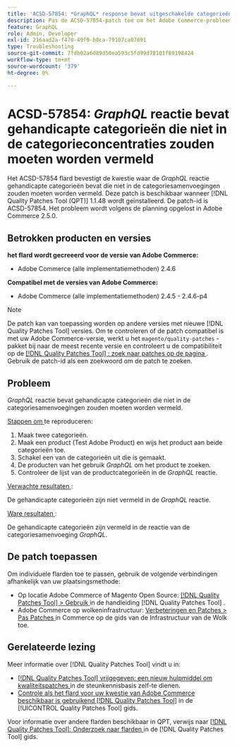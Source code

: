 ```yaml
---
title: 'ACSD-57854: *GraphQL* response bevat uitgeschakelde categorieën die niet in de categoriesamenvoegingen moeten worden vermeld'
description: Pas de ACSD-57854-patch toe om het Adobe Commerce-probleem op te lossen, waarbij de *GraphQL*-respons uitgeschakelde categorieën bevat die niet in de categoriesamenvoegingen moeten worden vermeld.
feature: GraphQL
role: Admin, Developer
exl-id: 216aad2a-f470-49f9-b8ca-79107ca07891
type: Troubleshooting
source-git-commit: 7fdb02a6d89d50ea593c5fd99d78101f89198424
workflow-type: tm+mt
source-wordcount: '379'
ht-degree: 0%

---
```


# ACSD-57854: *GraphQL* reactie bevat gehandicapte categorieën die niet in de categorieconcentraties zouden moeten worden vermeld

Het ACSD-57854 flard bevestigt de kwestie waar de *GraphQL* reactie gehandicapte categorieën bevat die niet in de categoriesamenvoegingen zouden moeten worden vermeld. Deze patch is beschikbaar wanneer [!DNL Quality Patches Tool (QPT)] 1.1.48 wordt geïnstalleerd. De patch-id is ACSD-57854. Het probleem wordt volgens de planning opgelost in Adobe Commerce 2.5.0.

## Betrokken producten en versies

**het flard wordt gecreeerd voor de versie van Adobe Commerce:**

* Adobe Commerce (alle implementatiemethoden) 2.4.6

**Compatibel met de versies van Adobe Commerce:**

* Adobe Commerce (alle implementatiemethoden) 2.4.5 - 2.4.6-p4

>[!NOTE]
>
>De patch kan van toepassing worden op andere versies met nieuwe [!DNL Quality Patches Tool] versies. Om te controleren of de patch compatibel is met uw Adobe Commerce-versie, werkt u het `magento/quality-patches` -pakket bij naar de meest recente versie en controleert u de compatibiliteit op de [[!DNL Quality Patches Tool] : zoek naar patches op de pagina ](https://experienceleague.adobe.com/tools/commerce-quality-patches/index.html?lang=nl-NL) . Gebruik de patch-id als een zoekwoord om de patch te zoeken.

## Probleem

*GraphQL* reactie bevat gehandicapte categorieën die niet in de categoriesamenvoegingen zouden moeten worden vermeld.

<u> Stappen om </u> te reproduceren:

1. Maak twee categorieën.
1. Maak een product (Test Adobe Product) en wijs het product aan beide categorieën toe.
1. Schakel een van de categorieën uit die is gemaakt.
1. De producten van het gebruik *GraphQL* om het product te zoeken.
1. Controleer de lijst van de productcategorieën in de *GraphQL* reactie.

<u> Verwachte resultaten </u>:

De gehandicapte categorieën zijn niet vermeld in de *GraphQL* reactie.

<u> Ware resultaten </u>:

De gehandicapte categorieën zijn vermeld in de reactie van de categoriesamenvoeging *GraphQL*.

## De patch toepassen

Om individuele flarden toe te passen, gebruik de volgende verbindingen afhankelijk van uw plaatsingsmethode:

* Op locatie Adobe Commerce of Magento Open Source: [[!DNL Quality Patches Tool] > Gebruik ](/help/tools/quality-patches-tool/usage.md) in de handleiding [!DNL Quality Patches Tool] .
* Adobe Commerce op wolkeninfrastructuur: [ Verbeteringen en Patches > Pas Patches ](https://experienceleague.adobe.com/docs/commerce-cloud-service/user-guide/develop/upgrade/apply-patches.html?lang=nl-NL) in Commerce op de gids van de Infrastructuur van de Wolk toe.

## Gerelateerde lezing

Meer informatie over [!DNL Quality Patches Tool] vindt u in:

* [[!DNL Quality Patches Tool]  vrijgegeven: een nieuw hulpmiddel om kwaliteitspatches ](https://experienceleague.adobe.com/nl/docs/commerce-operations/tools/quality-patches-tool/quality-patches-tool-to-self-serve-quality-patches) in de steunkennisbasis zelf-te dienen.
* [ Controle als het flard voor uw kwestie van Adobe Commerce beschikbaar is gebruikend  [!DNL Quality Patches Tool]](/help/tools/quality-patches-tool/patches-available-in-qpt/check-patch-for-magento-issue-with-magento-quality-patches.md) in de [!UICONTROL Quality Patches Tool] gids.


Voor informatie over andere flarden beschikbaar in QPT, verwijs naar [[!DNL Quality Patches Tool]: Onderzoek naar flarden ](https://experienceleague.adobe.com/tools/commerce-quality-patches/index.html?lang=nl-NL) in de [!DNL Quality Patches Tool] gids.
